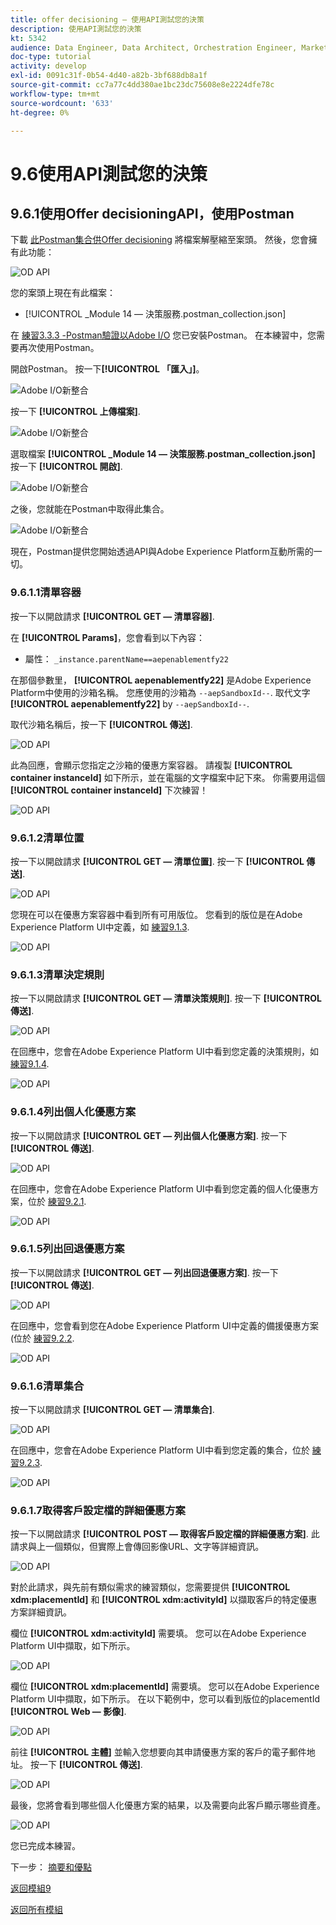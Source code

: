 ```yaml
---
title: offer decisioning — 使用API測試您的決策
description: 使用API測試您的決策
kt: 5342
audience: Data Engineer, Data Architect, Orchestration Engineer, Marketer
doc-type: tutorial
activity: develop
exl-id: 0091c31f-0b54-4d40-a82b-3bf688db8a1f
source-git-commit: cc7a77c4dd380ae1bc23dc75608e8e2224dfe78c
workflow-type: tm+mt
source-wordcount: '633'
ht-degree: 0%

---
```


# 9.6使用API測試您的決策

## 9.6.1使用Offer decisioningAPI，使用Postman

下載 [此Postman集合供Offer decisioning](./../../assets/postman/postman_offer-decisioning.zip) 將檔案解壓縮至案頭。 然後，您會擁有此功能：

![OD API](./images/unzip.png)

您的案頭上現在有此檔案：

- [!UICONTROL _Module 14 — 決策服務.postman_collection.json]

在 [練習3.3.3 -Postman驗證以Adobe I/O](./../../modules/module3/ex3.md) 您已安裝Postman。 在本練習中，您需要再次使用Postman。

開啟Postman。 按一下&#x200B;**[!UICONTROL 「匯入」]**。

![Adobe I/O新整合](./images/postmanui.png)

按一下 **[!UICONTROL 上傳檔案]**.

![Adobe I/O新整合](./images/pm1.png)

選取檔案 **[!UICONTROL _Module 14 — 決策服務.postman_collection.json]** 按一下 **[!UICONTROL 開啟]**.

![Adobe I/O新整合](./images/pm2.png)

之後，您就能在Postman中取得此集合。

![Adobe I/O新整合](./images/pm3.png)

現在，Postman提供您開始透過API與Adobe Experience Platform互動所需的一切。

### 9.6.1.1清單容器

按一下以開啟請求 **[!UICONTROL GET — 清單容器]**.

在 **[!UICONTROL Params]**，您會看到以下內容：

- 屬性： `_instance.parentName==aepenablementfy22`

在那個參數里， **[!UICONTROL aepenablementfy22]** 是Adobe Experience Platform中使用的沙箱名稱。 您應使用的沙箱為 `--aepSandboxId--`. 取代文字 **[!UICONTROL aepenablementfy22]** by `--aepSandboxId--`.

取代沙箱名稱后，按一下 **[!UICONTROL 傳送]**.

![OD API](./images/api2.png)

此為回應，會顯示您指定之沙箱的優惠方案容器。 請複製 **[!UICONTROL container instanceId]** 如下所示，並在電腦的文字檔案中記下來。 你需要用這個 **[!UICONTROL container instanceId]** 下次練習！

![OD API](./images/api3.png)

### 9.6.1.2清單位置

按一下以開啟請求 **[!UICONTROL GET — 清單位置]**. 按一下 **[!UICONTROL 傳送]**.

![OD API](./images/api4.png)

您現在可以在優惠方案容器中看到所有可用版位。 您看到的版位是在Adobe Experience Platform UI中定義，如 [練習9.1.3](./ex1.md).

![OD API](./images/api5.png)

### 9.6.1.3清單決定規則

按一下以開啟請求 **[!UICONTROL GET — 清單決策規則]**. 按一下 **[!UICONTROL 傳送]**.

![OD API](./images/api6.png)

在回應中，您會在Adobe Experience Platform UI中看到您定義的決策規則，如 [練習9.1.4](./ex1.md).

![OD API](./images/api7.png)

### 9.6.1.4列出個人化優惠方案

按一下以開啟請求 **[!UICONTROL GET — 列出個人化優惠方案]**. 按一下 **[!UICONTROL 傳送]**.

![OD API](./images/api8.png)

在回應中，您會在Adobe Experience Platform UI中看到您定義的個人化優惠方案，位於 [練習9.2.1](./ex2.md).

![OD API](./images/api9.png)

### 9.6.1.5列出回退優惠方案

按一下以開啟請求 **[!UICONTROL GET — 列出回退優惠方案]**. 按一下 **[!UICONTROL 傳送]**.

![OD API](./images/api10.png)

在回應中，您會看到您在Adobe Experience Platform UI中定義的備援優惠方案(位於 [練習9.2.2](./ex2.md).

![OD API](./images/api11.png)

### 9.6.1.6清單集合

按一下以開啟請求 **[!UICONTROL GET — 清單集合]**.

![OD API](./images/api12.png)

在回應中，您會在Adobe Experience Platform UI中看到您定義的集合，位於 [練習9.2.3](./ex2.md).

![OD API](./images/api13.png)

### 9.6.1.7取得客戶設定檔的詳細優惠方案

按一下以開啟請求 **[!UICONTROL POST — 取得客戶設定檔的詳細優惠方案]**. 此請求與上一個類似，但實際上會傳回影像URL、文字等詳細資訊。

![OD API](./images/api23.png)

對於此請求，與先前有類似需求的練習類似，您需要提供 **[!UICONTROL xdm:placementId]** 和 **[!UICONTROL xdm:activityId]** 以擷取客戶的特定優惠方案詳細資訊。

欄位 **[!UICONTROL xdm:activityId]** 需要填。 您可以在Adobe Experience Platform UI中擷取，如下所示。

![OD API](./images/activityid.png)

欄位 **[!UICONTROL xdm:placementId]** 需要填。 您可以在Adobe Experience Platform UI中擷取，如下所示。 在以下範例中，您可以看到版位的placementId **[!UICONTROL Web — 影像]**.

![OD API](./images/placementid.png)

前往 **[!UICONTROL 主體]** 並輸入您想要向其申請優惠方案的客戶的電子郵件地址。 按一下 **[!UICONTROL 傳送]**.

![OD API](./images/api24.png)

最後，您將會看到哪些個人化優惠方案的結果，以及需要向此客戶顯示哪些資產。

![OD API](./images/api25.png)

您已完成本練習。

下一步： [摘要和優點](./summary.md)

[返回模組9](./offer-decisioning.md)

[返回所有模組](./../../overview.md)

